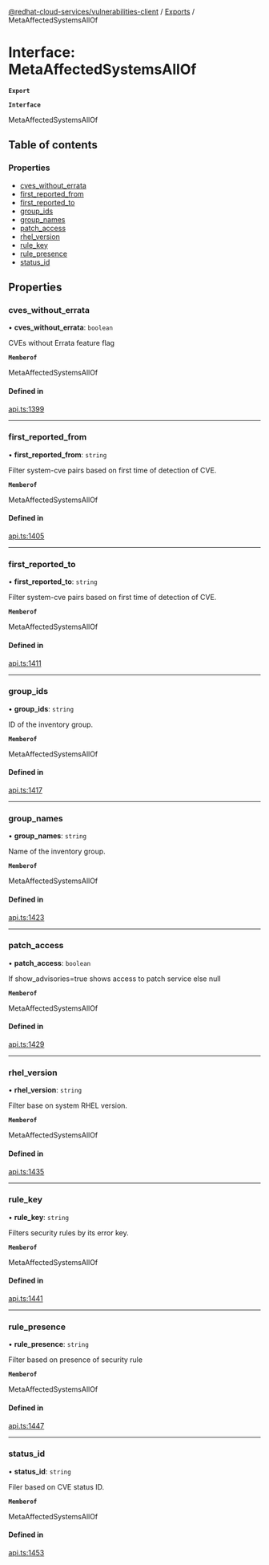 [@redhat-cloud-services/vulnerabilities-client](../README.md) / [Exports](../modules.md) / MetaAffectedSystemsAllOf

# Interface: MetaAffectedSystemsAllOf

**`Export`**

**`Interface`**

MetaAffectedSystemsAllOf

## Table of contents

### Properties

- [cves\_without\_errata](MetaAffectedSystemsAllOf.md#cves_without_errata)
- [first\_reported\_from](MetaAffectedSystemsAllOf.md#first_reported_from)
- [first\_reported\_to](MetaAffectedSystemsAllOf.md#first_reported_to)
- [group\_ids](MetaAffectedSystemsAllOf.md#group_ids)
- [group\_names](MetaAffectedSystemsAllOf.md#group_names)
- [patch\_access](MetaAffectedSystemsAllOf.md#patch_access)
- [rhel\_version](MetaAffectedSystemsAllOf.md#rhel_version)
- [rule\_key](MetaAffectedSystemsAllOf.md#rule_key)
- [rule\_presence](MetaAffectedSystemsAllOf.md#rule_presence)
- [status\_id](MetaAffectedSystemsAllOf.md#status_id)

## Properties

### cves\_without\_errata

• **cves\_without\_errata**: `boolean`

CVEs without Errata feature flag

**`Memberof`**

MetaAffectedSystemsAllOf

#### Defined in

[api.ts:1399](https://github.com/mkholjuraev/javascript-clients/blob/master/packages/vulnerabilities/git-api/api.ts#L1399)

___

### first\_reported\_from

• **first\_reported\_from**: `string`

Filter system-cve pairs based on first time of detection of CVE.

**`Memberof`**

MetaAffectedSystemsAllOf

#### Defined in

[api.ts:1405](https://github.com/mkholjuraev/javascript-clients/blob/master/packages/vulnerabilities/git-api/api.ts#L1405)

___

### first\_reported\_to

• **first\_reported\_to**: `string`

Filter system-cve pairs based on first time of detection of CVE.

**`Memberof`**

MetaAffectedSystemsAllOf

#### Defined in

[api.ts:1411](https://github.com/mkholjuraev/javascript-clients/blob/master/packages/vulnerabilities/git-api/api.ts#L1411)

___

### group\_ids

• **group\_ids**: `string`

ID of the inventory group.

**`Memberof`**

MetaAffectedSystemsAllOf

#### Defined in

[api.ts:1417](https://github.com/mkholjuraev/javascript-clients/blob/master/packages/vulnerabilities/git-api/api.ts#L1417)

___

### group\_names

• **group\_names**: `string`

Name of the inventory group.

**`Memberof`**

MetaAffectedSystemsAllOf

#### Defined in

[api.ts:1423](https://github.com/mkholjuraev/javascript-clients/blob/master/packages/vulnerabilities/git-api/api.ts#L1423)

___

### patch\_access

• **patch\_access**: `boolean`

If show_advisories=true shows access to patch service else null

**`Memberof`**

MetaAffectedSystemsAllOf

#### Defined in

[api.ts:1429](https://github.com/mkholjuraev/javascript-clients/blob/master/packages/vulnerabilities/git-api/api.ts#L1429)

___

### rhel\_version

• **rhel\_version**: `string`

Filter base on system RHEL version.

**`Memberof`**

MetaAffectedSystemsAllOf

#### Defined in

[api.ts:1435](https://github.com/mkholjuraev/javascript-clients/blob/master/packages/vulnerabilities/git-api/api.ts#L1435)

___

### rule\_key

• **rule\_key**: `string`

Filters security rules by its error key.

**`Memberof`**

MetaAffectedSystemsAllOf

#### Defined in

[api.ts:1441](https://github.com/mkholjuraev/javascript-clients/blob/master/packages/vulnerabilities/git-api/api.ts#L1441)

___

### rule\_presence

• **rule\_presence**: `string`

Filter based on presence of security rule

**`Memberof`**

MetaAffectedSystemsAllOf

#### Defined in

[api.ts:1447](https://github.com/mkholjuraev/javascript-clients/blob/master/packages/vulnerabilities/git-api/api.ts#L1447)

___

### status\_id

• **status\_id**: `string`

Filer based on CVE status ID.

**`Memberof`**

MetaAffectedSystemsAllOf

#### Defined in

[api.ts:1453](https://github.com/mkholjuraev/javascript-clients/blob/master/packages/vulnerabilities/git-api/api.ts#L1453)
